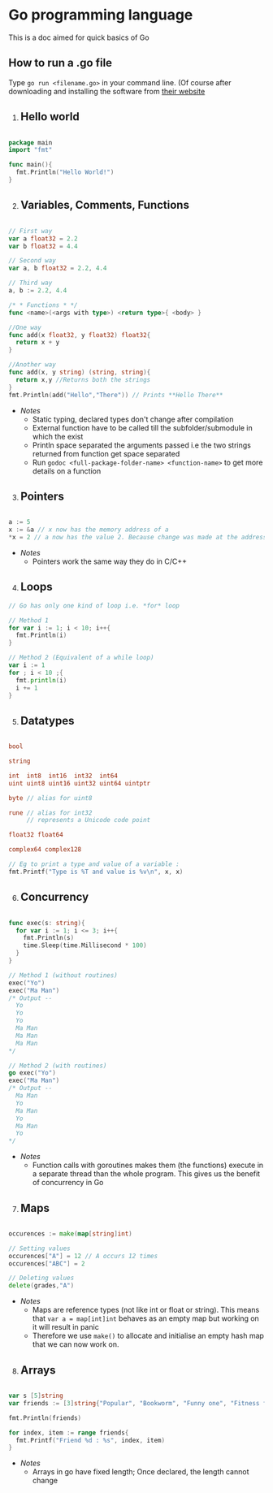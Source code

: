 # Go programming language
This is a doc aimed for quick basics of Go

## How to run a .go file
Type  ```go run <filename.go>``` in your command line. (Of course after downloading and installing the software from [their website](https://www.golang.org)

1. ## Hello world
```go

package main
import "fmt"

func main(){
  fmt.Println("Hello World!")
}
```

2. ## Variables, Comments, Functions
```go

// First way
var a float32 = 2.2
var b float32 = 4.4

// Second way
var a, b float32 = 2.2, 4.4

// Third way
a, b := 2.2, 4.4

/* * Functions * */
func <name>(<args with type>) <return type>{ <body> }

//One way
func add(x float32, y float32) float32{
  return x + y
}

//Another way
func add(x, y string) (string, string){
  return x,y //Returns both the strings
}
fmt.Println(add("Hello","There")) // Prints **Hello There**
```
* *Notes*
    * Static typing, declared types don't change after compilation
    * External function have to be called till the subfolder/submodule in which the exist
    * Println space separated the arguments passed i.e the two strings returned from function get space separated
    * Run ```godoc <full-package-folder-name> <function-name>``` to get more details on a function

3. ## Pointers
```go

a := 5
x := &a // x now has the memory address of a
*x = 2 // a now has the value 2. Because change was made at the address of a
```
* *Notes*
    * Pointers work the same way they do in C/C++

4. ## Loops
```go
// Go has only one kind of loop i.e. *for* loop

// Method 1
for var i := 1; i < 10; i++{
  fmt.Println(i)
}

// Method 2 (Equivalent of a while loop)
var i := 1
for ; i < 10 ;{
  fmt.println(i)
  i += 1
}
```

5. ## Datatypes
```go

bool

string

int  int8  int16  int32  int64
uint uint8 uint16 uint32 uint64 uintptr

byte // alias for uint8

rune // alias for int32
     // represents a Unicode code point

float32 float64

complex64 complex128

// Eg to print a type and value of a variable :
fmt.Printf("Type is %T and value is %v\n", x, x)
```

6. ## Concurrency
```go

func exec(s: string){
  for var i := 1; i <= 3; i++{
    fmt.Println(s)
    time.Sleep(time.Millisecond * 100)
  }
}

// Method 1 (without routines)
exec("Yo")
exec("Ma Man")
/* Output --
  Yo
  Yo
  Yo
  Ma Man
  Ma Man
  Ma Man
*/

// Method 2 (with routines)
go exec("Yo")
exec("Ma Man")
/* Output --
  Ma Man
  Yo
  Ma Man
  Yo
  Ma Man
  Yo
*/
```
* *Notes*
    * Function calls with goroutines makes them (the functions) execute in a separate thread than the whole program. This gives us the benefit of concurrency in Go

7. ## Maps
```go

occurences := make(map[string]int)

// Setting values
occurences["A"] = 12 // A occurs 12 times
occurences["ABC"] = 2

// Deleting values
delete(grades,"A")

```
* *Notes*
    * Maps are reference types (not like int or float or string). This means that ```var a = map[int]int``` behaves as an empty map but working on it will result in panic
    * Therefore we use ```make()``` to allocate and initialise an empty hash map that we can now work on.

8. ## Arrays
```go

var s [5]string
var friends := [3]string{"Popular", "Bookworm", "Funny one", "Fitness freak"}

fmt.Println(friends)

for index, item := range friends{
  fmt.Printf("Friend %d : %s", index, item)
}
```
* *Notes*
    * Arrays in go have fixed length; Once declared, the length cannot change
